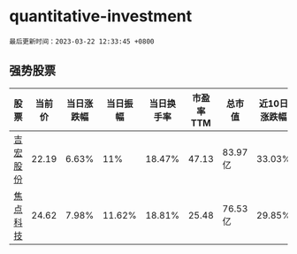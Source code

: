 # quantitative-investment

`最后更新时间：2023-03-22 12:33:45 +0800`

## 强势股票

|股票|当前价|当日涨跌幅|当日振幅|当日换手率|市盈率TTM|总市值|近10日涨跌幅|
|----|----|----|----|----|----|----|----|
|[吉宏股份](https://xueqiu.com/S/SZ002803)|22.19|6.63%|11%|18.47%|47.13|83.97亿|33.03%|
|[焦点科技](https://xueqiu.com/S/SZ002315)|24.62|7.98%|11.62%|18.81%|25.48|76.53亿|29.85%|
